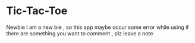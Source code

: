 # Tic-Tac-Toe
Newbie
I am a new bie , so this app maybe occur some error while using
if there are something you want to comment , plz leave a note
